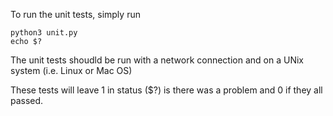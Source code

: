 To run the unit tests, simply run

    python3 unit.py
    echo $?

The unit tests shoudld be run with a network connection and 
on a UNix system (i.e. Linux or Mac OS)

These tests will leave 1 in status ($?) is there was 
a problem and 0 if they all passed.
